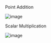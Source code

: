 Point Addition

![image](https://github.com/user-attachments/assets/571c58a5-e09e-452a-8939-de67cad6557b)

Scalar Multiplication

![image](https://github.com/user-attachments/assets/d3c4cc2a-408e-49e9-9bc5-c38b2ca9936c)
